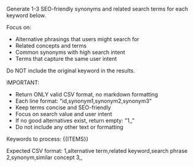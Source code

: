 Generate 1-3 SEO-friendly synonyms and related search terms for each keyword below.

Focus on:
- Alternative phrasings that users might search for
- Related concepts and terms
- Common synonyms with high search intent
- Terms that capture the same user intent

Do NOT include the original keyword in the results.

IMPORTANT:
- Return ONLY valid CSV format, no markdown formatting
- Each line format: "id,synonym1,synonym2,synonym3"
- Keep terms concise and SEO-friendly
- Focus on search value and user intent
- If no good alternatives exist, return empty: "1,,"
- Do not include any other text or formatting

Keywords to process:
{{ITEMS}}

Expected CSV format:
1,alternative term,related keyword,search phrase
2,synonym,similar concept
3,,
